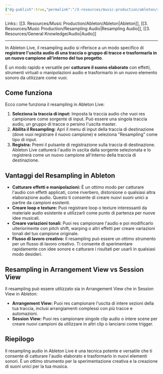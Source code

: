 ```yaml
---
{"dg-publish":true,"permalink":"/3-resources/music-production/ableton/resampling-audio-su-ableton/"}
---
```


Links:: [[3. Resources/Music Production/Ableton/Ableton\|Ableton]], [[3. Resources/Music Production/Resampling Audio\|Resampling Audio]], [[3. Resources/General Knowledge/Audio\|Audio]]

---
In Ableton Live, il resampling audio si riferisce a un modo specifico di **registrare l'uscita audio di una traccia o gruppo di tracce e trasformarla in un nuovo campione all'interno del tuo progetto**.

È un modo rapido e versatile per **catturare il suono elaborato** con effetti, strumenti virtuali o manipolazioni audio e trasformarlo in un nuovo elemento sonoro da utilizzare come vuoi.

## Come funziona

Ecco come funziona il resampling in Ableton Live:

1. **Seleziona la traccia di input:** Imposta la traccia audio che vuoi res campionare come sorgente di input. Può essere una singola traccia audio, un gruppo di tracce o persino l'uscita master.
2. **Abilita il Resampling:** Apri il menu di input della traccia di destinazione (dove vuoi registrare il nuovo campione) e seleziona "Resampling" come tipo di input.
3. **Registra:** Premi il pulsante di registrazione sulla traccia di destinazione. Ableton Live catturerà l'audio in uscita dalla sorgente selezionata e lo registrerà come un nuovo campione all'interno della traccia di destinazione.

## Vantaggi del Resampling in Ableton

- **Catturare effetti e manipolazioni:** È un ottimo modo per catturare l'audio con effetti applicati, come riverbero, distorsione o qualsiasi altra elaborazione audio. Questo ti consente di creare nuovi suoni unici a partire da campioni esistenti.
- **Creare loop e texture:** Puoi registrare loop o texture interessanti da materiale audio esistente e utilizzarli come punto di partenza per nuove idee musicali.
- **Creare variazioni tonali:** Puoi res campionare l'audio e poi modificarlo ulteriormente con pitch shift, warping o altri effetti per creare variazioni tonali del tuo campione originale.
- **Flusso di lavoro creativo:** Il resampling può essere un ottimo strumento per un flusso di lavoro creativo. Ti consente di sperimentare rapidamente con idee sonore e catturare i risultati per usarli in qualsiasi modo desideri.

## Resampling in Arrangement View vs Session View

Il resampling può essere utilizzato sia in Arrangement View che in Session View in Ableton:

- **Arrangement View:** Puoi res campionare l'uscita di intere sezioni della tua traccia, inclusi arrangiamenti complessi con più tracce e automazioni.
- **Session View:** Puoi res campionare singole clip audio o intere scene per creare nuovi campioni da utilizzare in altri clip o lanciarsi come trigger.

## Riepilogo

Il resampling audio in Ableton Live è una tecnica potente e versatile che ti consente di catturare l'audio elaborato e trasformarlo in nuovi elementi sonori. È un ottimo strumento per la sperimentazione creativa e la creazione di suoni unici per la tua musica.



